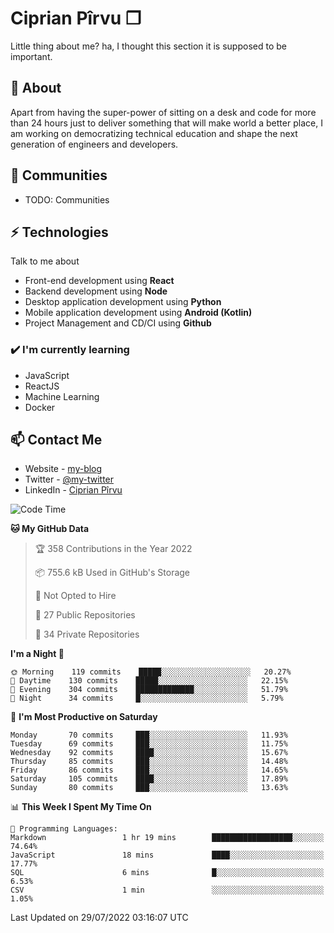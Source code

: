 # Ciprian Pîrvu ❐

Little thing about me? ha, I thought this section it is supposed to be important.

## 🧐 About

Apart from having the super-power of sitting on a desk and code for more than 24 hours just to deliver something that will make world a better place, I am working on democratizing technical education and shape the next generation of engineers and developers.

## 👯 Communities

-   TODO: Communities

## ⚡ Technologies

Talk to me about

-   Front-end development using **React**
-   Backend development using **Node**
-   Desktop application development using **Python**
-   Mobile application development using **Android (Kotlin)**
-   Project Management and CD/CI using **Github**

### ✔️ I'm currently learning

-   JavaScript
-   ReactJS
-   Machine Learning
-   Docker

## 📫 Contact Me

-   Website - [my-blog]()
-   Twitter - [@my-twitter]()
-   LinkedIn - [Ciprian Pîrvu](https://www.linkedin.com/in/p%C3%AErvu-ciprian-cristian-4415991b1/)

<!--START_SECTION:waka-->
![Code Time](http://img.shields.io/badge/Code%20Time-1%2C279%20hrs%2019%20mins-blue)

**🐱 My GitHub Data** 

> 🏆 358 Contributions in the Year 2022
 > 
> 📦 755.6 kB Used in GitHub's Storage 
 > 
> 🚫 Not Opted to Hire
 > 
> 📜 27 Public Repositories 
 > 
> 🔑 34 Private Repositories  
 > 
**I'm a Night 🦉** 

```text
🌞 Morning    119 commits    █████░░░░░░░░░░░░░░░░░░░░   20.27% 
🌆 Daytime    130 commits    █████░░░░░░░░░░░░░░░░░░░░   22.15% 
🌃 Evening    304 commits    █████████████░░░░░░░░░░░░   51.79% 
🌙 Night      34 commits     █░░░░░░░░░░░░░░░░░░░░░░░░   5.79%

```
📅 **I'm Most Productive on Saturday** 

```text
Monday       70 commits     ███░░░░░░░░░░░░░░░░░░░░░░   11.93% 
Tuesday      69 commits     ███░░░░░░░░░░░░░░░░░░░░░░   11.75% 
Wednesday    92 commits     ████░░░░░░░░░░░░░░░░░░░░░   15.67% 
Thursday     85 commits     ███░░░░░░░░░░░░░░░░░░░░░░   14.48% 
Friday       86 commits     ███░░░░░░░░░░░░░░░░░░░░░░   14.65% 
Saturday     105 commits    ████░░░░░░░░░░░░░░░░░░░░░   17.89% 
Sunday       80 commits     ███░░░░░░░░░░░░░░░░░░░░░░   13.63%

```


📊 **This Week I Spent My Time On** 

```text
💬 Programming Languages: 
Markdown                 1 hr 19 mins        ██████████████████░░░░░░░   74.64% 
JavaScript               18 mins             ████░░░░░░░░░░░░░░░░░░░░░   17.77% 
SQL                      6 mins              █░░░░░░░░░░░░░░░░░░░░░░░░   6.53% 
CSV                      1 min               ░░░░░░░░░░░░░░░░░░░░░░░░░   1.05%

```


 Last Updated on 29/07/2022 03:16:07 UTC
<!--END_SECTION:waka-->
